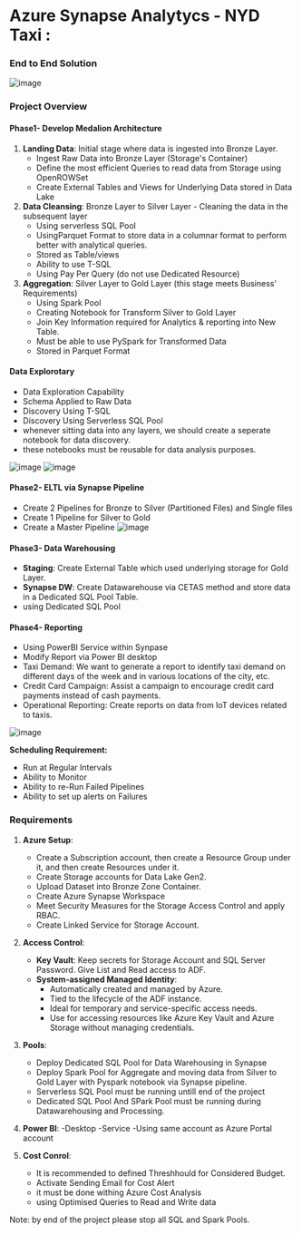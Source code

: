 # Azure Synapse Analytycs - NYD Taxi :
### End to End Solution

![image](https://github.com/user-attachments/assets/b7b402b7-1759-4f60-b6b6-8eac41f72a4d)



### Project Overview

#### Phase1- Develop Medalion Architecture
1. **Landing Data**: Initial stage where data is ingested into Bronze Layer.
   -  Ingest Raw Data into Bronze Layer (Storage's Container)
   -  Define the most efficient Queries to read data from Storage using OpenROWSet
   -  Create External Tables and Views for Underlying Data stored in Data Lake
3. **Data Cleansing**: Bronze Layer to Silver Layer - Cleaning the data in the subsequent layer
    - Using serverless SQL Pool
    - UsingParquet Format to store data in a columnar format to perform better with analytical queries.
    - Stored as Table/views
    - Ability to use T-SQL
    - Using Pay Per Query (do not use Dedicated Resource)
5. **Aggregation**: Silver Layer to Gold Layer (this stage meets Business' Requirements)
     - Using Spark Pool
     - Creating Notebook for Transform Silver to Gold Layer
     - Join Key Information required for Analytics & reporting into New Table.
     - Must be able to use PySpark for Transformed Data
     - Stored in Parquet Format
#### Data Explorotary
- Data Exploration Capability
- Schema Applied to Raw Data
- Discovery Using T-SQL
- Discovery Using Serverless SQL Pool
- whenever sitting data into any layers, we should create a seperate notebook for data discovery.
- these notebooks must be reusable for data analysis purposes.

![image](https://github.com/user-attachments/assets/d6c57b98-cdd8-4210-87e2-0d585e02ac2d)
![image](https://github.com/user-attachments/assets/a8b8c309-dbb8-457c-bbd0-e722f97f1f3a)

#### Phase2- ELTL via Synapse Pipeline
- Create 2 Pipelines for Bronze to Silver (Partitioned Files) and Single files
- Create 1 Pipeline for Silver to Gold
- Create a Master Pipeline
![image](https://github.com/user-attachments/assets/7dfd19d4-7042-4274-a86a-56592d5e5fc9)

#### Phase3- Data Warehousing
- **Staging**: Create External Table which used underlying storage for Gold Layer.
- **Synapse DW**: Create Datawarehouse via CETAS method and store data in a Dedicated SQL Pool Table.
- using Dedicated SQL Pool

#### Phase4- Reporting
- Using PowerBI Service within Synpase
- Modify Report via Power BI desktop
- Taxi Demand: We want to generate a report to identify taxi demand on different days of the week and in various locations of the city, etc.
- Credit Card Campaign: Assist a campaign to encourage credit card payments instead of cash payments.
- Operational Reporting: Create reports on data from IoT devices related to taxis.

![image](https://github.com/user-attachments/assets/51d3917c-65c0-4bdb-bfb2-c68b71dadc61)


**Scheduling Requirement:**
- Run at Regular Intervals
- Ability to Monitor
- Ability to re-Run Failed Pipelines
- Ability to set up alerts on Failures



### Requirements

1. **Azure Setup**:
    - Create a Subscription account, then create a Resource Group under it, and then create Resources under it.
    - Create Storage accounts for Data Lake Gen2.
    - Upload Dataset into Bronze Zone Container.
    - Create Azure Synapse Workspace
    - Meet Security Measures for the Storage Access Control and apply RBAC.
    - Create Linked Service for Storage Account.
2. **Access Control**:   
    - **Key Vault**: Keep secrets for Storage Account and SQL Server Password. Give List and Read access to ADF.
    - **System-assigned Managed Identity**:
        - Automatically created and managed by Azure.
        - Tied to the lifecycle of the ADF instance.
        - Ideal for temporary and service-specific access needs.
        - Use for accessing resources like Azure Key Vault and Azure Storage without managing credentials.
3. **Pools**:
     - Deploy Dedicated SQL Pool for Data Warehousing in Synapse
     - Deploy Spark Pool for Aggregate and moving data from Silver to Gold Layer with Pyspark notebook via Synapse pipeline.
     - Serverless SQL Pool must be running untill end of the project
     - Dedicated SQL Pool And SPark Pool must be running during Datawarehousing and Processing.
4. **Power BI**:
   -Desktop
   -Service
   -Using same account as Azure Portal account
   
4. **Cost Conrol**:
   - It is recommended to defined Threshhould for Considered Budget.
   - Activate Sending Email for Cost Alert
   - it must be done withing Azure Cost Analysis
   - using Optimised Queries to Read and Write data
  
  Note: by end of the project please stop all SQL and Spark Pools.








































